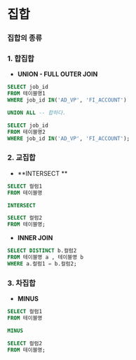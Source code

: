 # 집합

### 집합의 종류

### 1.  합집합 

- **UNION - FULL OUTER JOIN**

```sql
SELECT job_id
FROM 테이블명1
WHERE job_id IN('AD_VP', 'FI_ACCOUNT')

UNION ALL -- 합하다.

SELECT job_id
FROM 테이블명2
WHERE job_id IN('AD_VP', 'FI_ACCOUNT');
```



### 2. 교집합

- **INTERSECT **

```sql
SELECT 컬럼1
FROM 테이블명

INTERSECT

SELECT 컬럼2
FROM 테이블명;
```

- **INNER JOIN**

```sql
SELECT DISTINCT b.컬럼2
FROM 테이블명 a , 테이블명 b
WHERE a.컬럼1 = b.컬럼2;
```



### 3. 차집합

- **MINUS**

```sql
SELECT 컬럼1
FROM 테이블명

MINUS

SELECT 컬럼2
FROM 테이블명;
```

